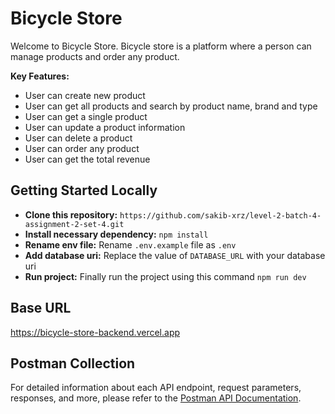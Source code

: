 # Bicycle Store

Welcome to Bicycle Store. Bicycle store is a platform where a person can manage products and order any product.

**Key Features:**

- User can create new product
- User can get all products and search by product name, brand and type
- User can get a single product
- User can update a product information
- User can delete a product
- User can order any product
- User can get the total revenue

## Getting Started Locally

- **Clone this repository:** `https://github.com/sakib-xrz/level-2-batch-4-assignment-2-set-4.git`
- **Install necessary dependency:** `npm install`
- **Rename env file:** Rename `.env.example` file as `.env`
- **Add database uri:** Replace the value of `DATABASE_URL` with your database uri
- **Run project:** Finally run the project using this command `npm run dev`

## Base URL

https://bicycle-store-backend.vercel.app

## Postman Collection

For detailed information about each API endpoint, request parameters, responses, and more, please refer to the [Postman API Documentation](https://documenter.getpostman.com/view/38345873/2sAYQfEpoh).
